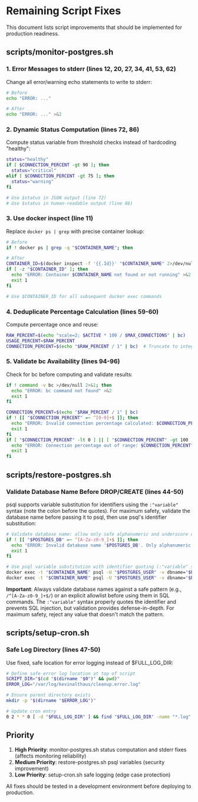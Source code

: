 # Remaining Script Fixes

This document lists script improvements that should be implemented for production readiness.

## scripts/monitor-postgres.sh

### 1. Error Messages to stderr (lines 12, 20, 27, 34, 41, 53, 62)

Change all error/warning echo statements to write to stderr:

```bash
# Before
echo "ERROR: ..."

# After
echo "ERROR: ..." >&2
```

### 2. Dynamic Status Computation (lines 72, 86)

Compute status variable from threshold checks instead of hardcoding "healthy":

```bash
status="healthy"
if [ $CONNECTION_PERCENT -gt 90 ]; then
  status="critical"
elif [ $CONNECTION_PERCENT -gt 75 ]; then
  status="warning"
fi

# Use $status in JSON output (line 72)
# Use $status in human-readable output (line 86)
```

### 3. Use docker inspect (line 11)

Replace `docker ps | grep` with precise container lookup:

```bash
# Before
if ! docker ps | grep -q "$CONTAINER_NAME"; then

# After
CONTAINER_ID=$(docker inspect -f '{{.Id}}' "$CONTAINER_NAME" 2>/dev/null)
if [ -z "$CONTAINER_ID" ]; then
  echo "ERROR: Container $CONTAINER_NAME not found or not running" >&2
  exit 1
fi

# Use $CONTAINER_ID for all subsequent docker exec commands
```

### 4. Deduplicate Percentage Calculation (lines 59-60)

Compute percentage once and reuse:

```bash
RAW_PERCENT=$(echo "scale=2; $ACTIVE * 100 / $MAX_CONNECTIONS" | bc)
USAGE_PERCENT=$RAW_PERCENT
CONNECTION_PERCENT=$(echo "$RAW_PERCENT / 1" | bc)  # Truncate to integer
```

### 5. Validate bc Availability (lines 94-96)

Check for bc before computing and validate results:

```bash
if ! command -v bc >/dev/null 2>&1; then
  echo "ERROR: bc command not found" >&2
  exit 1
fi

CONNECTION_PERCENT=$(echo "$RAW_PERCENT / 1" | bc)
if ! [[ "$CONNECTION_PERCENT" =~ ^[0-9]+$ ]]; then
  echo "ERROR: Invalid connection percentage calculated: $CONNECTION_PERCENT" >&2
  exit 1
fi
if [ "$CONNECTION_PERCENT" -lt 0 ] || [ "$CONNECTION_PERCENT" -gt 100 ]; then
  echo "ERROR: Connection percentage out of range: $CONNECTION_PERCENT" >&2
  exit 1
fi
```

## scripts/restore-postgres.sh

### Validate Database Name Before DROP/CREATE (lines 44-50)

psql supports variable substitution for identifiers using the `:"variable"` syntax (note the colon before the quotes). For maximum safety, validate the database name before passing it to psql, then use psql's identifier substitution:

```bash
# Validate database name: allow only safe alphanumeric and underscore characters
if ! [[ "$POSTGRES_DB" =~ ^[A-Za-z0-9_]+$ ]]; then
  echo "ERROR: Invalid database name '$POSTGRES_DB'. Only alphanumeric characters and underscores are allowed." >&2
  exit 1
fi

# Use psql variable substitution with identifier quoting (:"variable" syntax)
docker exec -t "$CONTAINER_NAME" psql -U "$POSTGRES_USER" -v dbname="$POSTGRES_DB" -c 'DROP DATABASE IF EXISTS :"dbname";'
docker exec -t "$CONTAINER_NAME" psql -U "$POSTGRES_USER" -v dbname="$POSTGRES_DB" -c 'CREATE DATABASE :"dbname";'
```

**Important**: Always validate database names against a safe pattern (e.g., `/^[A-Za-z0-9_]+$/`) or an explicit allowlist before using them in SQL commands. The `:"variable"` syntax properly quotes the identifier and prevents SQL injection, but validation provides defense-in-depth. For maximum safety, reject any value that doesn't match the pattern.

## scripts/setup-cron.sh

### Safe Log Directory (lines 47-50)

Use fixed, safe location for error logging instead of $FULL_LOG_DIR:

```bash
# Define safe error log location at top of script
SCRIPT_DIR="$(cd "$(dirname "$0")" && pwd)"
ERROR_LOG="/var/log/kevinalthaus/cleanup.error.log"

# Ensure parent directory exists
mkdir -p "$(dirname "$ERROR_LOG")"

# Update cron entry
0 2 * * 0 [ -d "$FULL_LOG_DIR" ] && find "$FULL_LOG_DIR" -name "*.log" -mtime +30 -delete || echo "Log directory not found" >> "$ERROR_LOG" 2>&1
```

## Priority

1. **High Priority**: monitor-postgres.sh status computation and stderr fixes (affects monitoring reliability)
2. **Medium Priority**: restore-postgres.sh psql variables (security improvement)
3. **Low Priority**: setup-cron.sh safe logging (edge case protection)

All fixes should be tested in a development environment before deploying to production.
